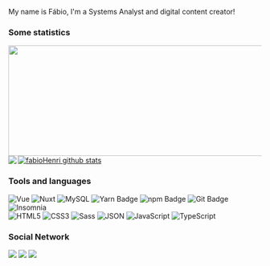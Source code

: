 My name is Fábio, I'm a Systems Analyst and digital content creator!

### Some statistics 
<div>
    <div align="left">
         <a href="https://github.com/fabioHenri?tab=repositories">
            <img width="800" height="220" src="https://streak-stats.demolab.com/?user=fabioHenri&theme=dark&hide_border=true&border_radius=5&card_width=1000">
         </a>
    </div>
    <div align="left">
      <a href="https://github.com/fabioHenri?tab=repositories">
        <img align="left" src="https://github-readme-stats.vercel.app/api/top-langs?username=fabioHenri&show_icons=true&locale=en&layout=compact&theme=gotham" />
        <img align="center" src="https://github-readme-stats.vercel.app/api?username=fabioHenri&show_icons=true&theme=gotham&hide_height=27" alt="fabioHenri github stats"/>
      </a>
    </div>
</div>

### Tools and languages
![Vue](https://img.shields.io/badge/vue-%2335495e.svg?style=for-the-badge&logo=vuedotjs&logoColor=%234FC08D) 
![Nuxt](https://img.shields.io/badge/Nuxt-%2335495e.svg?style=for-the-badge&logo=nuxtdotjs&logoColor=%234FC08D)
![MySQL](https://img.shields.io/badge/MySQL-00758F.svg?style=for-the-badge&logo=MySQL&logoColor=white)
![Yarn Badge](https://img.shields.io/badge/Yarn-2C8EBB?style=for-the-badge&logo=yarn&logoColor=white)
![npm Badge](https://img.shields.io/badge/npm-CB3837?style=for-the-badge&logo=npm&logoColor=white)
![Git Badge](https://img.shields.io/badge/Git-F05032?style=for-the-badge&logo=git&logoColor=white)
![Insomnia](https://img.shields.io/badge/Insomnia-4000BF?style=for-the-badge&logo=insomnia&logoColor=white)
<br>
![HTML5](https://img.shields.io/badge/HTML5-E34F26?style=for-the-badge&logo=html5&logoColor=white)
![CSS3](https://img.shields.io/badge/css3-%231572B6.svg?style=for-the-badge&logo=css3&logoColor=white)
![Sass](https://img.shields.io/badge/Sass-%23CC6699.svg?style=for-the-badge&logo=sass&logoColor=white)
![JSON](https://img.shields.io/badge/JSON-000000?style=for-the-badge&logo=json&logoColor=white)
![JavaScript](https://img.shields.io/badge/javascript-%23323330.svg?style=for-the-badge&logo=javascript&logoColor=%23F7DF1E)
![TypeScript](https://img.shields.io/badge/TypeScript-%23007ACC.svg?style=for-the-badge&logo=typescript&logoColor=white)


### Social Network

<div> 
  <a href="https://www.instagram.com/hyoogplays/" target="_blank"><img src="https://img.shields.io/badge/-Instagram-%23E4405F?style=for-the-badge&logo=instagram&logoColor=white" target="_blank"></a>
  <a href="https://www.twitch.tv/hyoogplays" target="_blank"><img src="https://img.shields.io/badge/Twitch-9146FF?style=for-the-badge&logo=twitch&logoColor=white" target="_blank"></a>
  <a href="https://www.linkedin.com/in/fabiohenrique1/" target="_blank"><img src="https://img.shields.io/badge/-LinkedIn-%230077B5?style=for-the-badge&logo=linkedin&logoColor=white" target="_blank"></a> 
</div>
